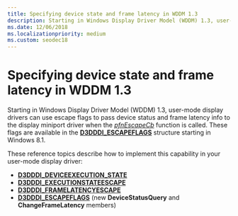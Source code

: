 ```yaml
---
title: Specifying device state and frame latency in WDDM 1.3
description: Starting in Windows Display Driver Model (WDDM) 1.3, user-mode display drivers can use escape flags to pass device status and frame latency info to the display miniport driver.
ms.date: 12/06/2018
ms.localizationpriority: medium
ms.custom: seodec18
---
```


# Specifying device state and frame latency in WDDM 1.3


Starting in Windows Display Driver Model (WDDM) 1.3, user-mode display drivers can use escape flags to pass device status and frame latency info to the display miniport driver when the [*pfnEscapeCb*](/windows-hardware/drivers/ddi/d3dumddi/nc-d3dumddi-pfnd3dddi_escapecb) function is called. These flags are available in the [**D3DDDI\_ESCAPEFLAGS**](/windows-hardware/drivers/ddi/d3dukmdt/ns-d3dukmdt-_d3dddi_escapeflags) structure starting in Windows 8.1.

These reference topics describe how to implement this capability in your user-mode display driver:

-   [**D3DDDI\_DEVICEEXECUTION\_STATE**](/windows-hardware/drivers/ddi/d3dumddi/ne-d3dumddi-_d3dddi_deviceexecution_state)
-   [**D3DDDI\_EXECUTIONSTATEESCAPE**](/windows-hardware/drivers/ddi/d3dumddi/ns-d3dumddi-_d3dddi_executionstateescape)
-   [**D3DDDI\_FRAMELATENCYESCAPE**](/windows-hardware/drivers/ddi/d3dumddi/ns-d3dumddi-_d3dddi_framelatencyescape)
-   [**D3DDDI\_ESCAPEFLAGS**](/windows-hardware/drivers/ddi/d3dukmdt/ns-d3dukmdt-_d3dddi_escapeflags) (new **DeviceStatusQuery** and **ChangeFrameLatency** members)

 

